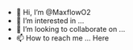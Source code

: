- 👋 Hi, I’m @MaxflowO2
- 👀 I’m interested in ... 
- 💞️ I’m looking to collaborate on ... 
- 📫 How to reach me ... Here

<!---
MaxflowO2/MaxflowO2 is a ✨ special ✨ repository because its `README.md` (this file) appears on your GitHub profile.
You can click the Preview link to take a look at your changes.
--->
